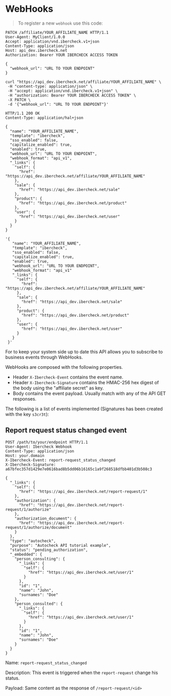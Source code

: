 # WebHooks

> To register a new `webhook` use this code:

```http
PATCH /affiliate/YOUR_AFFILIATE_NAME HTTP/1.1
User-Agent: MyClient/1.0.0
Accept: application/vnd.ibercheck.v1+json
Content-Type: application/json
Host: api_dev.ibercheck.net
Authorization: Bearer YOUR IBERCHECK ACCESS TOKEN

{
  "webhook_url": "URL TO YOUR ENDPOINT"
}
```

```shell
curl "https://api_dev.ibercheck.net/affiliate/YOUR_AFFILIATE_NAME" \
 -H "content-type: application/json" \
 -H "accept: application/vnd.ibercheck.v1+json" \
 -H "authorization: Bearer YOUR IBERCHECK ACCESS TOKEN" \
 -X PATCH \
 -d '{"webhook_url": "URL TO YOUR ENDPOINT"}'
```

```http
HTTP/1.1 200 OK
Content-Type: application/hal+json

{
  "name": "YOUR_AFFILIATE_NAME",
  "template": "ibercheck",
  "sso_enabled": false,
  "capitalize_enabled": true,
  "enabled": true,
  "webhook_url": "URL TO YOUR ENDPOINT",
  "webhook_format": "api_v1",
  "_links": {
    "self": {
      "href": "https://api_dev.ibercheck.net/affiliate/YOUR_AFFILIATE_NAME"
    },
    "sale": {
      "href": "https://api_dev.ibercheck.net/sale"
    },
    "product": {
      "href": "https://api_dev.ibercheck.net/product"
    },
    "user": {
      "href": "https://api_dev.ibercheck.net/user"
    }
  }
}
```

```shell
'{
   "name": "YOUR_AFFILIATE_NAME",
   "template": "ibercheck",
   "sso_enabled": false,
   "capitalize_enabled": true,
   "enabled": true,
   "webhook_url": "URL TO YOUR ENDPOINT",
   "webhook_format": "api_v1"
   "_links": {
     "self": {
       "href": "https://api_dev.ibercheck.net/affiliate/YOUR_AFFILIATE_NAME"
     },
     "sale": {
       "href": "https://api_dev.ibercheck.net/sale"
     },
     "product": {
       "href": "https://api_dev.ibercheck.net/product"
     },
     "user": {
       "href": "https://api_dev.ibercheck.net/user"
     }
   }
 }'
```

For to keep your system side up to date this API allows you to subscribe to business events through WebHooks.

WebHooks are composed with the following properties.

* Header `X-Ibercheck-Event` contains the event name.
* Header `X-Ibercheck-Signature` contains the HMAC-256 hex digest of the body using the "affiliate secret" as key.
* Body contains the event payload. Usually match with any of the API GET responses.

The following is a list of events implemented (Signatures has been created with the key `s3cr3t`):

## Report request status changed event

```http
POST /path/to/your/endpoint HTTP/1.1
User-Agent: Ibercheck Webhook
Content-Type: application/json
Host: your.domain
X-Ibercheck-Event: report-request_status_changed
X-Ibercheck-Signature: a67bfec357d1429e7e0616bad8b5dd06b16165c1a9f268518dfbb401d3b508c3

{
  "_links": {
    "self": {
      "href": "https://api_dev.ibercheck.net/report-request/1"
    },
    "authorization": {
      "href": "https://api_dev.ibercheck.net/report-request/1/authorize"
    },
    "authorization_document": {
      "href": "https://api_dev.ibercheck.net/report-request/1/authorize/document"
    }
  },
  "type": "autocheck",
  "purpose": "Autocheck API tutorial example",
  "status": "pending_authorization",
  "_embedded": {
    "person_consulting": {
      "_links": {
        "self": {
          "href": "https://api_dev.ibercheck.net/user/1"
        }
      },
      "id": "1",
      "name": "John",
      "surnames": "Doe"
    },
    "person_consulted": {
      "_links": {
        "self": {
          "href": "https://api_dev.ibercheck.net/user/1"
        }
      },
      "id": "1",
      "name": "John",
      "surnames": "Doe"
    }
  }
}
```

Name: `report-request_status_changed`

Description: This event is triggered when the `report-request` change his status.

Payload: Same content as the response of `/report-request/<id>`
